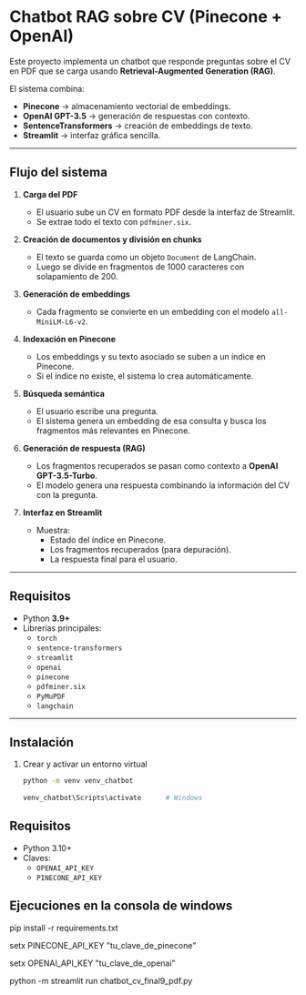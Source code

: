 # Chatbot RAG sobre CV (Pinecone + OpenAI)

Este proyecto implementa un chatbot que responde preguntas sobre el CV en PDF que se carga usando **Retrieval-Augmented Generation (RAG)**.


  
El sistema combina:  

- **Pinecone** → almacenamiento vectorial de embeddings.  
- **OpenAI GPT-3.5** → generación de respuestas con contexto.  
- **SentenceTransformers** → creación de embeddings de texto.  
- **Streamlit** → interfaz gráfica sencilla.  

---

##  Flujo del sistema

1. **Carga del PDF**  
   - El usuario sube un CV en formato PDF desde la interfaz de Streamlit.  
   - Se extrae todo el texto con `pdfminer.six`.  

2. **Creación de documentos y división en chunks**  
   - El texto se guarda como un objeto `Document` de LangChain.  
   - Luego se divide en fragmentos de 1000 caracteres con solapamiento de 200.  

3. **Generación de embeddings**  
   - Cada fragmento se convierte en un embedding con el modelo `all-MiniLM-L6-v2`.  

4. **Indexación en Pinecone**  
   - Los embeddings y su texto asociado se suben a un índice en Pinecone.  
   - Si el índice no existe, el sistema lo crea automáticamente.  

5. **Búsqueda semántica**  
   - El usuario escribe una pregunta.  
   - El sistema genera un embedding de esa consulta y busca los fragmentos más relevantes en Pinecone.  

6. **Generación de respuesta (RAG)**  
   - Los fragmentos recuperados se pasan como contexto a **OpenAI GPT-3.5-Turbo**.  
   - El modelo genera una respuesta combinando la información del CV con la pregunta.  

7. **Interfaz en Streamlit**  
   - Muestra:  
     - Estado del índice en Pinecone.  
     - Los fragmentos recuperados (para depuración).  
     - La respuesta final para el usuario.  

---

## Requisitos

- Python **3.9+**  
- Librerías principales:  
  - `torch`  
  - `sentence-transformers`  
  - `streamlit`  
  - `openai`  
  - `pinecone`  
  - `pdfminer.six`  
  - `PyMuPDF`  
  - `langchain`  

---

##  Instalación

1. Crear y activar un entorno virtual  

   ```bash
   python -m venv venv_chatbot
  
   venv_chatbot\Scripts\activate      # Windows


## Requisitos
- Python 3.10+
- Claves:
  - `OPENAI_API_KEY`
  - `PINECONE_API_KEY`



 
## Ejecuciones en la consola de windows

pip install -r requirements.txt

setx PINECONE_API_KEY "tu_clave_de_pinecone"

setx OPENAI_API_KEY "tu_clave_de_openai"



python -m streamlit run chatbot_cv_final9_pdf.py



